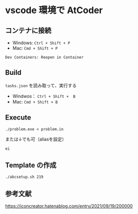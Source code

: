 # vscode 環境で AtCoder

## コンテナに接続

- Windows: `Ctrl + Shift + P`
- Mac: `Cmd + Shift + P`

`Dev Containers: Reopen in Container`

## Build

`tasks.json` を読み取って、実行する

- Windwos： `Ctrl + Shift +  B`
- Mac: `Cmd + Shift + B`

## Execute

```shell
./problem.exe < problem.in
```

または↓でも可（aliasを設定）

```shell
ei
```

## Template の作成

```shell
./abcsetup.sh 219
```

## 参考文献

<https://iconcreator.hatenablog.com/entry/2021/09/19/200000>
